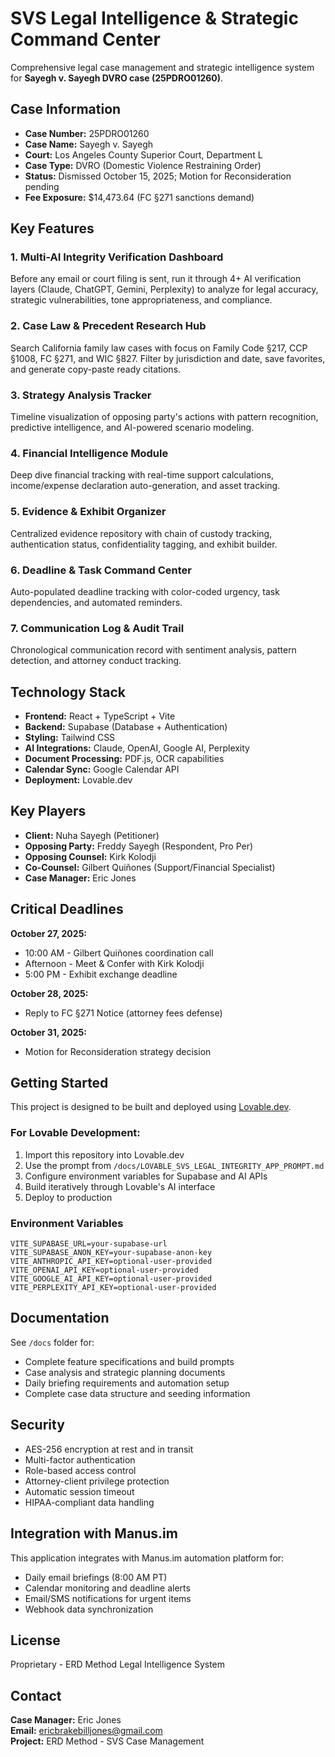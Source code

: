 # SVS Legal Intelligence & Strategic Command Center

Comprehensive legal case management and strategic intelligence system for **Sayegh v. Sayegh DVRO case (25PDRO01260)**.

## Case Information
- **Case Number:** 25PDRO01260
- **Case Name:** Sayegh v. Sayegh
- **Court:** Los Angeles County Superior Court, Department L
- **Case Type:** DVRO (Domestic Violence Restraining Order)
- **Status:** Dismissed October 15, 2025; Motion for Reconsideration pending
- **Fee Exposure:** $14,473.64 (FC §271 sanctions demand)

## Key Features

### 1. Multi-AI Integrity Verification Dashboard
Before any email or court filing is sent, run it through 4+ AI verification layers (Claude, ChatGPT, Gemini, Perplexity) to analyze for legal accuracy, strategic vulnerabilities, tone appropriateness, and compliance.

### 2. Case Law & Precedent Research Hub
Search California family law cases with focus on Family Code §217, CCP §1008, FC §271, and WIC §827. Filter by jurisdiction and date, save favorites, and generate copy-paste ready citations.

### 3. Strategy Analysis Tracker
Timeline visualization of opposing party's actions with pattern recognition, predictive intelligence, and AI-powered scenario modeling.

### 4. Financial Intelligence Module
Deep dive financial tracking with real-time support calculations, income/expense declaration auto-generation, and asset tracking.

### 5. Evidence & Exhibit Organizer
Centralized evidence repository with chain of custody tracking, authentication status, confidentiality tagging, and exhibit builder.

### 6. Deadline & Task Command Center
Auto-populated deadline tracking with color-coded urgency, task dependencies, and automated reminders.

### 7. Communication Log & Audit Trail
Chronological communication record with sentiment analysis, pattern detection, and attorney conduct tracking.

## Technology Stack

- **Frontend:** React + TypeScript + Vite
- **Backend:** Supabase (Database + Authentication)
- **Styling:** Tailwind CSS
- **AI Integrations:** Claude, OpenAI, Google AI, Perplexity
- **Document Processing:** PDF.js, OCR capabilities
- **Calendar Sync:** Google Calendar API
- **Deployment:** Lovable.dev

## Key Players

- **Client:** Nuha Sayegh (Petitioner)
- **Opposing Party:** Freddy Sayegh (Respondent, Pro Per)
- **Opposing Counsel:** Kirk Kolodji
- **Co-Counsel:** Gilbert Quiñones (Support/Financial Specialist)
- **Case Manager:** Eric Jones

## Critical Deadlines

**October 27, 2025:**
- 10:00 AM - Gilbert Quiñones coordination call
- Afternoon - Meet & Confer with Kirk Kolodji
- 5:00 PM - Exhibit exchange deadline

**October 28, 2025:**
- Reply to FC §271 Notice (attorney fees defense)

**October 31, 2025:**
- Motion for Reconsideration strategy decision

## Getting Started

This project is designed to be built and deployed using [Lovable.dev](https://lovable.dev).

### For Lovable Development:

1. Import this repository into Lovable.dev
2. Use the prompt from `/docs/LOVABLE_SVS_LEGAL_INTEGRITY_APP_PROMPT.md`
3. Configure environment variables for Supabase and AI APIs
4. Build iteratively through Lovable's AI interface
5. Deploy to production

### Environment Variables

```env
VITE_SUPABASE_URL=your-supabase-url
VITE_SUPABASE_ANON_KEY=your-supabase-anon-key
VITE_ANTHROPIC_API_KEY=optional-user-provided
VITE_OPENAI_API_KEY=optional-user-provided
VITE_GOOGLE_AI_API_KEY=optional-user-provided
VITE_PERPLEXITY_API_KEY=optional-user-provided
```

## Documentation

See `/docs` folder for:
- Complete feature specifications and build prompts
- Case analysis and strategic planning documents
- Daily briefing requirements and automation setup
- Complete case data structure and seeding information

## Security

- AES-256 encryption at rest and in transit
- Multi-factor authentication
- Role-based access control
- Attorney-client privilege protection
- Automatic session timeout
- HIPAA-compliant data handling

## Integration with Manus.im

This application integrates with Manus.im automation platform for:
- Daily email briefings (8:00 AM PT)
- Calendar monitoring and deadline alerts
- Email/SMS notifications for urgent items
- Webhook data synchronization

## License

Proprietary - ERD Method Legal Intelligence System

## Contact

**Case Manager:** Eric Jones  
**Email:** ericbrakebilljones@gmail.com  
**Project:** ERD Method - SVS Case Management
